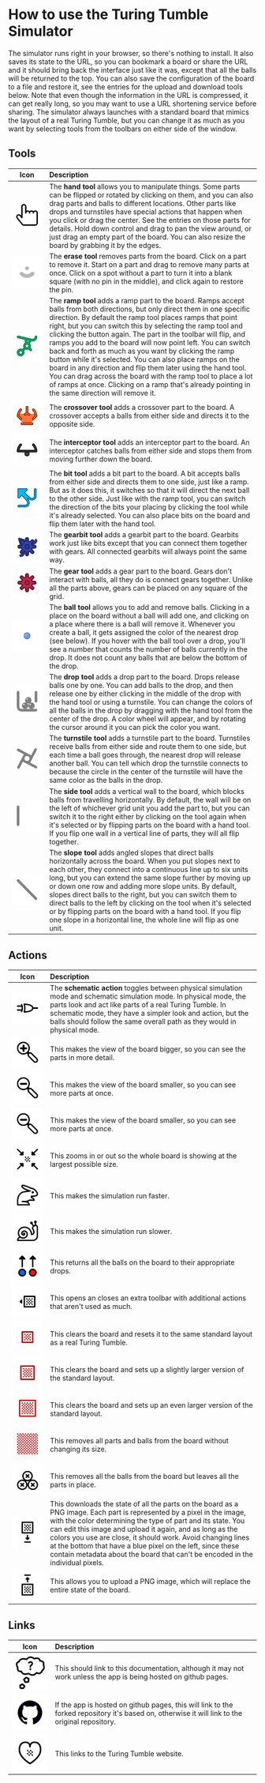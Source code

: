 How to use the Turing Tumble Simulator
======================================

The simulator runs right in your browser, so there's nothing to install. It also saves its state to the URL, so you can bookmark a board or share the URL and it should bring back the interface just like it was, except that all the balls will be returned to the top. You can also save the configuration of the board to a file and restore it, see the entries for the upload and download tools below. Note that even though the information in the URL is compressed, it can get really long, so you may want to use a URL shortening service before sharing. The simulator always launches with a standard board that mimics the layout of a real Turing Tumble, but you can change it as much as you want by selecting tools from the toolbars on either side of the window.

Tools
-----

&nbsp;&nbsp;&nbsp;&nbsp;Icon&nbsp;&nbsp;&nbsp;&nbsp; | Description
---------------------------------------------------- | :----------
<img src="images/usage/hand.png"/> | The **hand tool** allows you to manipulate things. Some parts can be flipped or rotated by clicking on them, and you can also drag parts and balls to different locations. Other parts like drops and turnstiles have special actions that happen when you click or drag the center. See the entries on those parts for details. Hold down control and drag to pan the view around, or just drag an empty part of the board. You can also resize the board by grabbing it by the edges.
<img src="images/usage/PartLocation-t.png"/> | The **erase tool** removes parts from the board. Click on a part to remove it. Start on a part and drag to remove many parts at once. Click on a spot without a part to turn it into a blank square (with no pin in the middle), and click again to restore the pin.
<img src="images/usage/Ramp-t.png"/> | The **ramp tool** adds a ramp part to the board. Ramps accept balls from both directions, but only direct them in one specific direction. By default the ramp tool places ramps that point right, but you can switch this by selecting the ramp tool and clicking the button again. The part in the toolbar will flip, and ramps you add to the board will now point left. You can switch back and forth as much as you want by clicking the ramp button while it's selected. You can also place ramps on the board in any direction and flip them later using the hand tool. You can drag across the board with the ramp tool to place a lot of ramps at once. Clicking on a ramp that's already pointing in the same direction will remove it.
<img src="images/usage/Crossover-t.png"/> | The **crossover tool** adds a crossover part to the board. A crossover accepts a balls from either side and directs it to the opposite side.
<img src="images/usage/Interceptor-t.png"/> | The **interceptor tool** adds an interceptor part to the board. An interceptor catches balls from either side and stops them from moving further down the board.
<img src="images/usage/Bit-t.png"/> | The **bit tool** adds a bit part to the board. A bit accepts balls from either side and directs them to one side, just like a ramp. But as it does this, it switches so that it will direct the next ball to the other side. Just like with the ramp tool, you can switch the direction of the bits your placing by clicking the tool while it's already selected. You can also place bits on the board and flip them later with the hand tool.
<img src="images/usage/Gearbit-t.png"/> | The **gearbit tool** adds a gearbit part to the board. Gearbits work just like bits except that you can connect them together with gears. All connected gearbits will always point the same way.
<img src="images/usage/Gear-t.png"/> | The **gear tool** adds a gear part to the board. Gears don't interact with balls, all they do is connect gears together. Unlike all the parts above, gears can be placed on any square of the grid.
<img src="images/usage/Ball-m.png"/> | The **ball tool** allows you to add and remove balls. Clicking in a place on the board without a ball will add one, and clicking on a place where there is a ball will remove it. Whenever you create a ball, it gets assigned the color of the nearest drop (see below). If you hover with the ball tool over a drop, you'll see a number that counts the number of balls currently in the drop. It does not count any balls that are below the bottom of the drop.
<img src="images/usage/Drop-t.png"/> | The **drop tool** adds a drop part to the board. Drops release balls one by one. You can add balls to the drop, and then release one by either clicking in the middle of the drop with the hand tool or using a turnstile. You can change the colors of all the balls in the drop by dragging with the hand tool from the center of the drop. A color wheel will appear, and by rotating the cursor around it you can pick the color you want.
<img src="images/usage/Turnstile-t.png"/> | The **turnstile tool** adds a turnstile part to the board. Turnstiles receive balls from either side and route them to one side, but each time a ball goes through, the nearest drop will release another ball. You can tell which drop the turnstile connects to because the circle in the center of the turnstile will have the same color as the balls in the drop.
<img src="images/usage/Side-t.png"/> | The **side tool** adds a vertical wall to the board, which blocks balls from travelling horizontally. By default, the wall will be on the left of whichever grid unit you add the part to, but you can switch it to the right either by clicking on the tool again when it's selected or by flipping parts on the board with a hand tool. If you flip one wall in a vertical line of parts, they will all flip together.
<img src="images/usage/Slope-t.png"/> | The **slope tool** adds angled slopes that direct balls horizontally across the board. When you put slopes next to each other, they connect into a continuous line up to six units long, but you can extend the same slope further by moving up or down one row and adding more slope units. By default, slopes direct balls to the right, but you can switch them to direct balls to the left by clicking on the tool when it's selected or by flipping parts on the board with a hand tool. If you flip one slope in a horizontal line, the whole line will flip as one unit.


Actions
-------

&nbsp;&nbsp;&nbsp;&nbsp;Icon&nbsp;&nbsp;&nbsp;&nbsp; | Description
---------------------------------------------------- | :----------
<img src="images/usage/schematic.png"/> | The **schematic action** toggles between physical simulation mode and schematic simulation mode. In physical mode, the parts look and act like parts of a real Turing Tumble. In schematic mode, they have a simpler look and action, but the balls should follow the same overall path as they would in physical mode.
<img src="images/usage/zoomin.png"/> | This makes the view of the board bigger, so you can see the parts in more detail.
<img src="images/usage/zoomout.png"/> | This makes the view of the board smaller, so you can see more parts at once.
<img src="images/usage/zoomout.png"/> | This makes the view of the board smaller, so you can see more parts at once.
<img src="images/usage/zoomtofit.png"/> | This zooms in or out so the whole board is showing at the largest possible size.
<img src="images/usage/faster.png"/> | This makes the simulation run faster.
<img src="images/usage/slower.png"/> | This makes the simulation run slower.
<img src="images/usage/return.png"/> | This returns all the balls on the board to their appropriate drops.
<img src="images/usage/board-drawer.png"/> | This opens an closes an extra toolbar with additional actions that aren't used as much.
<img src="images/usage/board-small.png"/> | This clears the board and resets it to the same standard layout as a real Turing Tumble.
<img src="images/usage/board-medium.png"/> | This clears the board and sets up a slightly larger version of the standard layout.
<img src="images/usage/board-large.png"/> | This clears the board and sets up an even larger version of the standard layout.
<img src="images/usage/board-clear.png"/> | This removes all parts and balls from the board without changing its size.
<img src="images/usage/clear-balls.png"/> | This removes all the balls from the board but leaves all the parts in place.
<img src="images/usage/download.png"/> | This downloads the state of all the parts on the board as a PNG image. Each part is represented by a pixel in the image, with the color determining the type of part and its state. You can edit this image and upload it again, and as long as the colors you use are close, it should work. Avoid changing lines at the bottom that have a blue pixel on the left, since these contain metadata about the board that can't be encoded in the individual pixels.
<img src="images/usage/upload.png"/> | This allows you to upload a PNG image, which will replace the entire state of the board.

Links
-----

&nbsp;&nbsp;&nbsp;&nbsp;Icon&nbsp;&nbsp;&nbsp;&nbsp; | Description
---------------------------------------------------- | :----------
<img src="images/usage/help.png"/> | This should link to this documentation, although it may not work unless the app is being hosted on github pages.
<img src="images/usage/octocat.png"/> | If the app is hosted on github pages, this will link to the forked repository it's based on, otherwise it will link to the original repository.
<img src="images/usage/heart.png"/> | This links to the Turing Tumble website.






